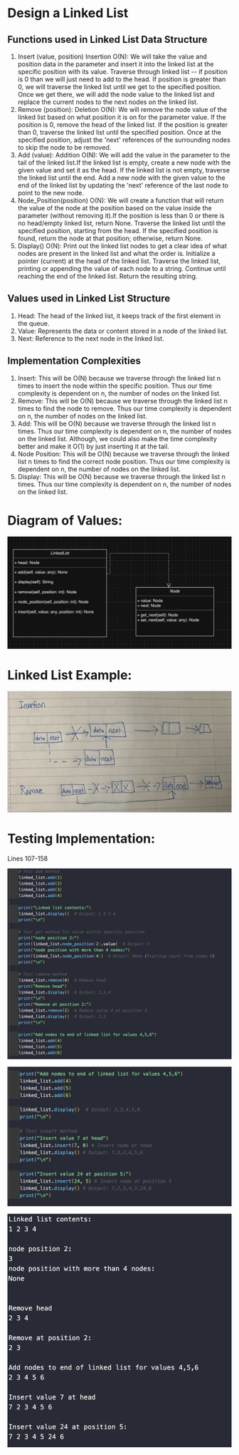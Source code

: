 <h1>Design a Linked List</h1>
<h2>Functions used in Linked List Data Structure</h2>
<ol>
<li>Insert (value, position) Insertion O(N): We will take the value and position data in the parameter and insert it into the linked list at the specific position with its value. Traverse through linked list -- if position is 0 than we will just need to add to the head. If position is greater than 0, we will traverse the linked list until we get to the specified position. Once we get there, we will add the node value to the linked list and replace the current nodes to the next nodes on the linked list.</li>
<li>Remove (position): Deletion O(N): We will remove the node value of the linked list based on what position it is on for the parameter value. If the position is 0, remove the head of the linked list. If the position is greater than 0, traverse the linked list until the specified position. Once at the specified position, adjust the 'next' references of the surrounding nodes to skip the node to be removed.</li>
<li>Add (value): Addition O(N): We will add the value in the parameter to the tail of the linked list.If the linked list is empty, create a new node with the given value and set it as the head. If the linked list is not empty, traverse the linked list until the end. Add a new node with the given value to the end of the linked list by updating the 'next' reference of the last node to point to the new node.</li>
<li>Node_Position(position) O(N): We will create a function that will return the value of the node at the position based on the value inside the parameter (without removing it).If the position is less than 0 or there is no head/empty linked list, return None. Traverse the linked list until the specified position, starting from the head. If the specified position is found, return the node at that position; otherwise, return None.</li>
<li>Display() O(N): Print out the linked list nodes to get a clear idea of what nodes are present in the linked list and what the order is. Initialize a pointer (current) at the head of the linked list. Traverse the linked list, printing or appending the value of each node to a string. Continue until reaching the end of the linked list.
Return the resulting string.</li>
</ol>
<h2>Values used in Linked List Structure</h2>
<ol>
<li>Head: The head of the linked list, it keeps track of the first element in the queue.</li>
<li>Value: Represents the data or content stored in a node of the linked list.</li>
<li>Next: Reference to the next node in the linked list.</li>
</ol>

<h2> Implementation Complexities </h2>
<ol>
<li>Insert: This will be O(N) because we traverse through the linked list n times to insert the node within the specific position. Thus our time complexity is dependent on n, the number of nodes on the linked list.</li>
<li>Remove: This will be O(N) because we traverse through the linked list n times to find the node to remove. Thus our time complexity is dependent on n, the number of nodes on the linked list.</li>
<li>Add: This will be O(N) because we traverse through the linked list n times. Thus our time complexity is dependent on n, the number of nodes on the linked list. Although, we could also make the time complexity better and make it O(1) by just inserting it at the tail.</li>
<li>Node Position: This will be O(N) because we traverse through the linked list n times to find the correct node position. Thus our time complexity is dependent on n, the number of nodes on the linked list.</li>
<li>Display: This will be O(N) because we traverse through the linked list n times. Thus our time complexity is dependent on n, the number of nodes on the linked list.</li>
</ol>

<h1>Diagram of Values:</h1>

![](uml.png)

<h1>Linked List Example:</h1>

![](example.png)

<h1>Testing Implementation:</h1>
<span>Lines 107-158</span>

![](linkedlist1.png)

![](linkedlist2.png)

![](linkedlist3.png)
